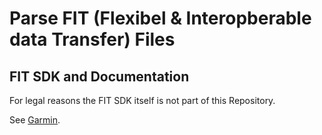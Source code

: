 # Parse FIT (Flexibel & Interopberable data Transfer) Files

## FIT SDK and Documentation
For legal reasons the FIT SDK itself is not part of this Repository.

See [Garmin](https://developer.garmin.com/fit/).
